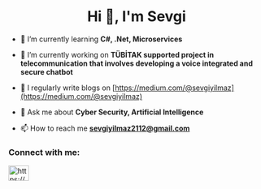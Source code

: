 <h1 align="center">Hi 👋, I'm Sevgi</h1>

- 🌱 I’m currently learning **C#, .Net, Microservices**
  
- 🔭 I’m currently working on **TÜBİTAK supported project in telecommunication that involves developing a voice integrated and secure chatbot**

- 📝 I regularly write blogs on [https://medium.com/@sevgiyilmaz](https://medium.com/@sevgiyilmaz)

- 💬 Ask me about **Cyber Security, Artificial Intelligence**

- 📫 How to reach me **sevgiyilmaz2112@gmail.com**

<h3 align="left">Connect with me:</h3>
<p align="left">
<a href="https://linkedin.com/in/https://www.linkedin.com/in/sevgi--yilmaz/" target="blank"><img align="center" src="https://raw.githubusercontent.com/rahuldkjain/github-profile-readme-generator/master/src/images/icons/Social/linked-in-alt.svg" alt="https://www.linkedin.com/in/sevgi--yilmaz/" height="30" width="40" /></a>
</p>


